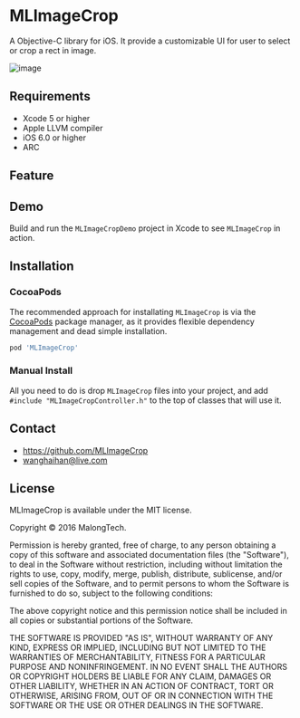 # MLImageCrop
A Objective-C library for iOS. It provide a customizable UI for user to select or crop a rect in image. 

![image](https://github.com/MalongTech/MLImageCroper/blob/master/Screenshot/MLImageCroperDemo1.gif)

## Requirements
* Xcode 5 or higher
* Apple LLVM compiler
* iOS 6.0 or higher
* ARC

## Feature

## Demo

Build and run the `MLImageCropDemo` project in Xcode to see `MLImageCrop` in action.

## Installation

### CocoaPods

The recommended approach for installating `MLImageCrop` is via the [CocoaPods](http://cocoapods.org/) package manager, as it provides flexible dependency management and dead simple installation.

``` bash
pod 'MLImageCrop'
```

### Manual Install

All you need to do is drop `MLImageCrop` files into your project, and add `#include "MLImageCropController.h"` to the top of classes that will use it.

## Contact

- https://github.com/MLImageCrop
- wanghaihan@live.com

## License

MLImageCrop is available under the MIT license.

Copyright © 2016 MalongTech.

Permission is hereby granted, free of charge, to any person obtaining a copy of this software and associated documentation files (the "Software"), to deal in the Software without restriction, including without limitation the rights to use, copy, modify, merge, publish, distribute, sublicense, and/or sell copies of the Software, and to permit persons to whom the Software is furnished to do so, subject to the following conditions:

The above copyright notice and this permission notice shall be included in all copies or substantial portions of the Software.

THE SOFTWARE IS PROVIDED "AS IS", WITHOUT WARRANTY OF ANY KIND, EXPRESS OR IMPLIED, INCLUDING BUT NOT LIMITED TO THE WARRANTIES OF MERCHANTABILITY, FITNESS FOR A PARTICULAR PURPOSE AND NONINFRINGEMENT. IN NO EVENT SHALL THE AUTHORS OR COPYRIGHT HOLDERS BE LIABLE FOR ANY CLAIM, DAMAGES OR OTHER LIABILITY, WHETHER IN AN ACTION OF CONTRACT, TORT OR OTHERWISE, ARISING FROM, OUT OF OR IN CONNECTION WITH THE SOFTWARE OR THE USE OR OTHER DEALINGS IN THE SOFTWARE.
